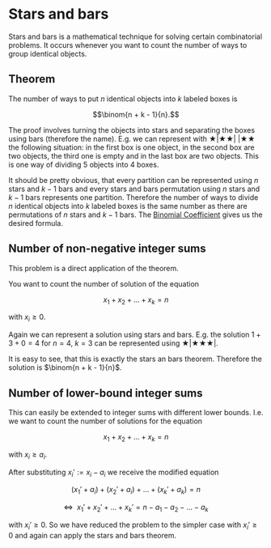 # Stars and bars

Stars and bars is a mathematical technique for solving certain combinatorial problems.
It occurs whenever you want to count the number of ways to group identical objects.

## Theorem

The number of ways to put $n$ identical objects into $k$ labeled boxes is

$$\binom{n + k - 1}{n}.$$

The proof involves turning the objects into stars and separating the boxes using bars (therefore the name).
E.g. we can represent with $\bigstar | \bigstar \bigstar |~| \bigstar \bigstar$ the following situation:
in the first box is one object, in the second box are two objects, the third one is empty and in the last box are two objects.
This is one way of dividing 5 objects into 4 boxes.

It should be pretty obvious, that every partition can be represented using $n$ stars and $k - 1$ bars and every stars and bars permutation using $n$ stars and $k - 1$ bars represents one partition.
Therefore the number of ways to divide $n$ identical objects into $k$ labeled boxes is the same number as there are permutations of $n$ stars and $k - 1$ bars.
The [Binomial Coefficient](binomial-coefficients.md) gives us the desired formula.

## Number of non-negative integer sums

This problem is a direct application of the theorem.

You want to count the number of solution of the equation 

$$x_1 + x_2 + \dots + x_k = n$$

with $x_i \ge 0$.

Again we can represent a solution using stars and bars.
E.g. the solution $1 + 3 + 0 = 4$ for $n = 4$, $k = 3$ can be represented using $\bigstar | \bigstar \bigstar \bigstar |$.

It is easy to see, that this is exactly the stars an bars theorem.
Therefore the solution is $\binom{n + k - 1}{n}$.

## Number of lower-bound integer sums

This can easily be extended to integer sums with different lower bounds.
I.e. we want to count the number of solutions for  the equation

$$x_1 + x_2 + \dots + x_k = n$$

with $x_i \ge a_i$.

After substituting $x_i' := x_i - a_i$ we receive the modified equation

$$(x_1' + a_i) + (x_2' + a_i) + \dots + (x_k' + a_k) = n$$

$$\Leftrightarrow ~ ~ x_1' + x_2' + \dots + x_k' = n - a_1 - a_2 - \dots - a_k$$

with $x_i' \ge 0$.
So we have reduced the problem to the simpler case with $x_i' \ge 0$ and again can apply the stars and bars theorem.
